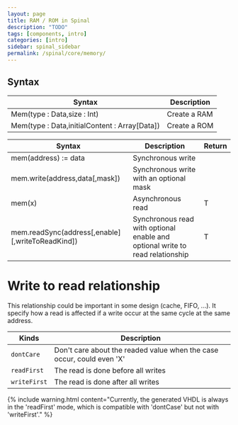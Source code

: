 ```yaml
---
layout: page
title: RAM / ROM in Spinal
description: "TODO"
tags: [components, intro]
categories: [intro]
sidebar: spinal_sidebar
permalink: /spinal/core/memory/
---
```


## Syntax

| Syntax | Description|
| ------- | ---- |
| Mem(type : Data,size : Int) |  Create a RAM |
| Mem(type : Data,initialContent : Array[Data]) |  Create a ROM    |

| Syntax | Description| Return |
| ------- | ---- | --- |
| mem(address) := data |  Synchronous write | |
| mem.write(address,data[,mask]) |  Synchronous write with an optional mask | |
| mem(x) |  Asynchronous read | T |
| mem.readSync(address[,enable][,writeToReadKind]) | Synchronous read with optional enable and optional write to read relationship | T |

# Write to read relationship
This relationship could be important in some design (cache, FIFO, ...). It specify how a read is affected if a write occur at the same cycle at the same address.

| Kinds | Description|
| ------- | ---- |
| `dontCare`   | Don't care about the readed value when the case occur, could even 'X' |
| `readFirst`  | The read is done before all writes |
| `writeFirst` | The read is done after all writes |

{% include warning.html content="Currently, the generated VHDL is always in the 'readFirst' mode, which is compatible with 'dontCase' but not with 'writeFirst'." %}
